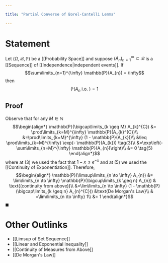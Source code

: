 ```yaml
---

title: "Partial Converse of Borel-Cantelli Lemma"

---
```

# Statement
Let $(\Omega, \mathcal{B}, \mathbb{P})$ be a [[Probability Space]] and suppose $({A}_{n})_{n=1}^{\infty} \subset \mathcal{B}$ is a [[Sequence]] of [[Independence|independent events]]. If $$\sum\limits_{n=1}^{\infty} \mathbb{P}(A_{n}) = \infty$$
then 
$$\mathbb{P}(A_{n} \text{ i.o. }) = 1$$
## Proof
Observe that for any $M \in \mathbb{N}$
$$\begin{align*}
\mathbb{P}(\bigcap\limits_{k \geq M} A_{k}^{C}) &= \prod\limits_{k=M}^{\infty} \mathbb{P}(A_{k}^{C})\\
&=\prod\limits_{k=M}^{\infty} (1 - \mathbb{P}(A_{k}))\\
&\leq \prod\limits_{k=M}^{\infty} \exp(- \mathbb{P}(A_{k})) \tag{3}\\
&=\exp\left(-\sum\limits_{n=M}^{\infty} \mathbb{P}(A_{n})\right)\\
&= 0 \tag{5}
\end{align*}$$
where at (3) we used the fact that $1 - x \leq e^{-x}$ and at (5) we used the [[Continuity of Exponentiation]]. Therefore,
$$\begin{align*}
\mathbb{P}(\limsup\limits_{n \to \infty} A_{n}) &=  \lim\limits_{n \to \infty} \mathbb{P}(\bigcup\limits_{k \geq n} A_{n}) & \text{(continuity from above)}\\
&=\lim\limits_{n \to \infty} (1 - \mathbb{P}(\bigcap\limits_{k \geq n} A_{n}^{C})) &\text{De Morgan's Law}\\
& =\lim\limits_{n \to \infty} 1\\
&= 1
\end{align*}$$
$\blacksquare$
# Other Outlinks
- [[Limsup of Set Sequence]]
- [[Linear and Exponential Inequality]]
- [[Continuity of Measures from Above]]
- [[De Morgan's Law]]